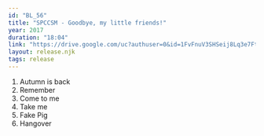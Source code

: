 ```yaml
---
id: "BL_56"
title: "SPCCSM - Goodbye, my little friends!"
year: 2017
duration: "18:04"
link: "https://drive.google.com/uc?authuser=0&id=1FvFnuV3SHSeij8Lq3e7FtifQAFzJYTzT&export=download"
layout: release.njk
tags: release
---
```


01. Autumn is back
02. Remember
03. Come to me
04. Take me
05. Fake Pig
06. Hangover